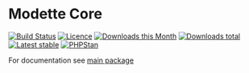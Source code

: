 # Modette Core

[![Build Status](https://img.shields.io/travis/modette/core.svg?style=flat-square)](https://travis-ci.org/modette/core)
[![Licence](https://img.shields.io/packagist/l/modette/core.svg?style=flat-square)](https://packagist.org/packages/modette/core)
[![Downloads this Month](https://img.shields.io/packagist/dm/modette/core.svg?style=flat-square)](https://packagist.org/packages/modette/core)
[![Downloads total](https://img.shields.io/packagist/dt/modette/core.svg?style=flat-square)](https://packagist.org/packages/modette/core)
[![Latest stable](https://img.shields.io/packagist/v/modette/core.svg?style=flat-square)](https://packagist.org/packages/modette/core)
[![PHPStan](https://img.shields.io/badge/PHPStan-enabled-brightgreen.svg?style=flat-square)](https://github.com/phpstan/phpstan)

For documentation see [main package](https://github.com/modette/cmf)
